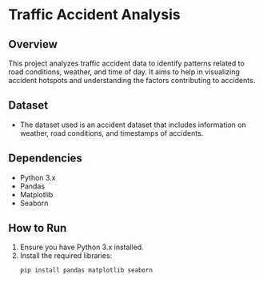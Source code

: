 # Traffic Accident Analysis

## Overview
This project analyzes traffic accident data to identify patterns related to road conditions, weather, and time of day. It aims to help in visualizing accident hotspots and understanding the factors contributing to accidents.

## Dataset
- The dataset used is an accident dataset that includes information on weather, road conditions, and timestamps of accidents.

## Dependencies
- Python 3.x
- Pandas
- Matplotlib
- Seaborn

## How to Run
1. Ensure you have Python 3.x installed.
2. Install the required libraries:
   ```bash
   pip install pandas matplotlib seaborn

